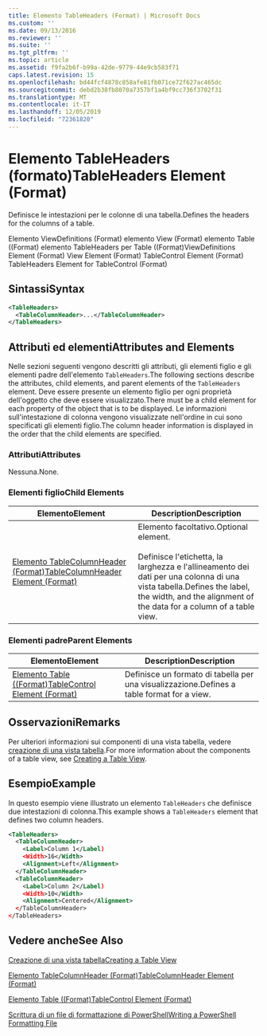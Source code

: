 ```yaml
---
title: Elemento TableHeaders (Format) | Microsoft Docs
ms.custom: ''
ms.date: 09/13/2016
ms.reviewer: ''
ms.suite: ''
ms.tgt_pltfrm: ''
ms.topic: article
ms.assetid: f9fa2b6f-b99a-42de-9779-44e9cb583f71
caps.latest.revision: 15
ms.openlocfilehash: bd44fcf4878c858afe81fb071ce72f627ac465dc
ms.sourcegitcommit: debd2b38fb8070a7357bf1a4bf9cc736f3702f31
ms.translationtype: MT
ms.contentlocale: it-IT
ms.lasthandoff: 12/05/2019
ms.locfileid: "72361820"
---
```

# <a name="tableheaders-element-format"></a><span data-ttu-id="bb67d-102">Elemento TableHeaders (formato)</span><span class="sxs-lookup"><span data-stu-id="bb67d-102">TableHeaders Element (Format)</span></span>

<span data-ttu-id="bb67d-103">Definisce le intestazioni per le colonne di una tabella.</span><span class="sxs-lookup"><span data-stu-id="bb67d-103">Defines the headers for the columns of a table.</span></span>

<span data-ttu-id="bb67d-104">Elemento ViewDefinitions (Format) elemento View (Format) elemento Table ((Format) elemento TableHeaders per Table ((Format)</span><span class="sxs-lookup"><span data-stu-id="bb67d-104">ViewDefinitions Element (Format) View Element (Format) TableControl Element (Format) TableHeaders Element for TableControl (Format)</span></span>

## <a name="syntax"></a><span data-ttu-id="bb67d-105">Sintassi</span><span class="sxs-lookup"><span data-stu-id="bb67d-105">Syntax</span></span>

```xml
<TableHeaders>
  <TableColumnHeader>...</TableColumnHeader>
</TableHeaders>

```

## <a name="attributes-and-elements"></a><span data-ttu-id="bb67d-106">Attributi ed elementi</span><span class="sxs-lookup"><span data-stu-id="bb67d-106">Attributes and Elements</span></span>

<span data-ttu-id="bb67d-107">Nelle sezioni seguenti vengono descritti gli attributi, gli elementi figlio e gli elementi padre dell'elemento `TableHeaders`.</span><span class="sxs-lookup"><span data-stu-id="bb67d-107">The following sections describe the attributes, child elements, and parent elements of the `TableHeaders` element.</span></span> <span data-ttu-id="bb67d-108">Deve essere presente un elemento figlio per ogni proprietà dell'oggetto che deve essere visualizzato.</span><span class="sxs-lookup"><span data-stu-id="bb67d-108">There must be a child element for each property of the object that is to be displayed.</span></span> <span data-ttu-id="bb67d-109">Le informazioni sull'intestazione di colonna vengono visualizzate nell'ordine in cui sono specificati gli elementi figlio.</span><span class="sxs-lookup"><span data-stu-id="bb67d-109">The column header information is displayed in the order that the child elements are specified.</span></span>

### <a name="attributes"></a><span data-ttu-id="bb67d-110">Attributi</span><span class="sxs-lookup"><span data-stu-id="bb67d-110">Attributes</span></span>

<span data-ttu-id="bb67d-111">Nessuna.</span><span class="sxs-lookup"><span data-stu-id="bb67d-111">None.</span></span>

### <a name="child-elements"></a><span data-ttu-id="bb67d-112">Elementi figlio</span><span class="sxs-lookup"><span data-stu-id="bb67d-112">Child Elements</span></span>

|<span data-ttu-id="bb67d-113">Elemento</span><span class="sxs-lookup"><span data-stu-id="bb67d-113">Element</span></span>|<span data-ttu-id="bb67d-114">Description</span><span class="sxs-lookup"><span data-stu-id="bb67d-114">Description</span></span>|
|-------------|-----------------|
|[<span data-ttu-id="bb67d-115">Elemento TableColumnHeader (Format)</span><span class="sxs-lookup"><span data-stu-id="bb67d-115">TableColumnHeader Element (Format)</span></span>](./tablecolumnheader-element-format.md)|<span data-ttu-id="bb67d-116">Elemento facoltativo.</span><span class="sxs-lookup"><span data-stu-id="bb67d-116">Optional element.</span></span><br /><br /> <span data-ttu-id="bb67d-117">Definisce l'etichetta, la larghezza e l'allineamento dei dati per una colonna di una vista tabella.</span><span class="sxs-lookup"><span data-stu-id="bb67d-117">Defines the label, the width, and the alignment of the data for a column of a table view.</span></span>|

### <a name="parent-elements"></a><span data-ttu-id="bb67d-118">Elementi padre</span><span class="sxs-lookup"><span data-stu-id="bb67d-118">Parent Elements</span></span>

|<span data-ttu-id="bb67d-119">Elemento</span><span class="sxs-lookup"><span data-stu-id="bb67d-119">Element</span></span>|<span data-ttu-id="bb67d-120">Description</span><span class="sxs-lookup"><span data-stu-id="bb67d-120">Description</span></span>|
|-------------|-----------------|
|[<span data-ttu-id="bb67d-121">Elemento Table ((Format)</span><span class="sxs-lookup"><span data-stu-id="bb67d-121">TableControl Element (Format)</span></span>](./tablecontrol-element-format.md)|<span data-ttu-id="bb67d-122">Definisce un formato di tabella per una visualizzazione.</span><span class="sxs-lookup"><span data-stu-id="bb67d-122">Defines a table format for a view.</span></span>|

## <a name="remarks"></a><span data-ttu-id="bb67d-123">Osservazioni</span><span class="sxs-lookup"><span data-stu-id="bb67d-123">Remarks</span></span>

<span data-ttu-id="bb67d-124">Per ulteriori informazioni sui componenti di una vista tabella, vedere [creazione di una vista tabella](./creating-a-table-view.md).</span><span class="sxs-lookup"><span data-stu-id="bb67d-124">For more information about the components of a table view, see [Creating a Table View](./creating-a-table-view.md).</span></span>

## <a name="example"></a><span data-ttu-id="bb67d-125">Esempio</span><span class="sxs-lookup"><span data-stu-id="bb67d-125">Example</span></span>

<span data-ttu-id="bb67d-126">In questo esempio viene illustrato un elemento `TableHeaders` che definisce due intestazioni di colonna.</span><span class="sxs-lookup"><span data-stu-id="bb67d-126">This example shows a `TableHeaders` element that defines two column headers.</span></span>

```xml
<TableHeaders>
  <TableColumnHeader>
    <Label>Column 1</Label)
    <Width>16</Width>
    <Alignment>Left</Alignment>
  </TableColumnHeader>
  <TableColumnHeader>
    <Label>Column 2</Label)
    <Width>10</Width>
    <Alignment>Centered</Alignment>
  </TableColumnHeader>
</TableHeaders>
```

## <a name="see-also"></a><span data-ttu-id="bb67d-127">Vedere anche</span><span class="sxs-lookup"><span data-stu-id="bb67d-127">See Also</span></span>

[<span data-ttu-id="bb67d-128">Creazione di una vista tabella</span><span class="sxs-lookup"><span data-stu-id="bb67d-128">Creating a Table View</span></span>](./creating-a-table-view.md)

[<span data-ttu-id="bb67d-129">Elemento TableColumnHeader (Format)</span><span class="sxs-lookup"><span data-stu-id="bb67d-129">TableColumnHeader Element (Format)</span></span>](./tablecolumnheader-element-format.md)

[<span data-ttu-id="bb67d-130">Elemento Table ((Format)</span><span class="sxs-lookup"><span data-stu-id="bb67d-130">TableControl Element (Format)</span></span>](./tablecontrol-element-format.md)

[<span data-ttu-id="bb67d-131">Scrittura di un file di formattazione di PowerShell</span><span class="sxs-lookup"><span data-stu-id="bb67d-131">Writing a PowerShell Formatting File</span></span>](./writing-a-powershell-formatting-file.md)
